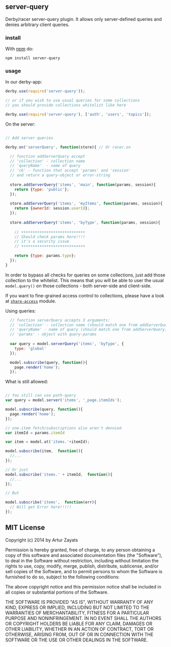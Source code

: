 ## server-query

Derby/racer server-query plugin. It allows only server-defined queries and denies arbitrary client queries.

### install

With [npm](https://npmjs.org) do:

```
npm install server-query
```

### usage

In our derby-app:

```js
derby.use(require('server-query'));

// or if you wish to use usual queries for some collections
// you should provide collections whitelist like here

derby.use(require('server-query'), ['auth', 'users', 'topics']);
```

On the server:
```js

// Add server queries  

derby.on('serverQuery', function(store){ // Or racer.on

  // function addServerQuery accept
  // 'collection' - collection name
  // 'queryName'  - name of query
  // 'cb' - function that accept 'params' and 'session'
  // and return a query-object or error-string
  
  store.addServerQuery('items', 'main', function(params, session){
    return {type: 'public'};
  });
  
  store.addServerQuery('items', 'myItems', function(params, session){
    return {ownerId: session.userId};
  });
  
  store.addServerQuery('items', 'byType', function(params, session){
    
    // ++++++++++++++++++++++++++++
    // Should check params here!!!!
    // it's a security issue
    // ++++++++++++++++++++++++++++
    
    return {type: params.type};
  });
}

```

In order to bypass all checks for queries on some collections, just
add those collection to the whitelist. This means that you will be able to user 
the usual `model.query()` on those collections - both server-side and client-side.

If you want to fine-grained access control to collections, please have a look
at [`share-access`](https://github.com/dmapper/share-access) module.

Using queries:

```js
  // function serverQuery accepts 3 arguments:
  // 'collection' - collection name (should match one from addServerQuery)
  // 'queryName' - name of query (should match one from addServerQuery)
  // 'params' - object with query-params
  
  var query = model.serverQuery('items', 'byType', {
    type: 'global'
  });

  model.subscribe(query, function(){
    page.render('home');
  });
```

What is still allowed:
```js

// You still can use path-query
var query = model.server('items', '_page.itemIds');

model.subscribe(query, function(){
  page.render('home');
});

// one-item fetch/subscriptions also aren't dennied
var itemId = params.itemId

var item = model.at('items.'+itemId);

model.subscribe(item,  function(){
  //...
});

// Or just
model.subscribe('items.' + itemId,  function(){
  //...
});

// But

model.subscribe('items',  function(err){
  // Will get Error here!!!!!
});
```

## MIT License
Copyright (c) 2014 by Artur Zayats

Permission is hereby granted, free of charge, to any person obtaining a copy
of this software and associated documentation files (the "Software"), to deal
in the Software without restriction, including without limitation the rights
to use, copy, modify, merge, publish, distribute, sublicense, and/or sell
copies of the Software, and to permit persons to whom the Software is
furnished to do so, subject to the following conditions:

The above copyright notice and this permission notice shall be included in
all copies or substantial portions of the Software.

THE SOFTWARE IS PROVIDED "AS IS", WITHOUT WARRANTY OF ANY KIND, EXPRESS OR
IMPLIED, INCLUDING BUT NOT LIMITED TO THE WARRANTIES OF MERCHANTABILITY,
FITNESS FOR A PARTICULAR PURPOSE AND NONINFRINGEMENT. IN NO EVENT SHALL THE
AUTHORS OR COPYRIGHT HOLDERS BE LIABLE FOR ANY CLAIM, DAMAGES OR OTHER
LIABILITY, WHETHER IN AN ACTION OF CONTRACT, TORT OR OTHERWISE, ARISING FROM,
OUT OF OR IN CONNECTION WITH THE SOFTWARE OR THE USE OR OTHER DEALINGS IN
THE SOFTWARE.
